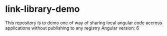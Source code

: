 # link-library-demo
This repository is to demo one of way of sharing local angular code accross applications without publishing to any registry
Angular version: 6
